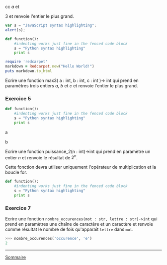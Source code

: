 cc
$a$
et

$3$
et renvoie l'entier le plus grand.

```javascript
var s = "JavaScript syntax highlighting";
alert(s);
```

```python
def function():
    #indenting works just fine in the fenced code block
    s = "Python syntax highlighting"
    print s
```

```ruby
require 'redcarpet'
markdown = Redcarpet.new("Hello World!")
puts markdown.to_html
```

Ecrire une fonction max3( a : int, b : int, c : int )-> int qui prend en paramètres trois entiers
$a$,
$b$ et 
$c$ et renvoie l'entier le plus grand.



### Exercice 5


```python
def function():
    #indenting works just fine in the fenced code block
    s = "Python syntax highlighting"
    print s
```

a

b

Ecrire une fonction puissance_2(n : int)->int qui prend en paramètre un entier $n$ et renvoie le résultat de $2^n$.

Cette fonction devra utiliser uniquement l'opérateur de multiplication et la boucle for.

```python
def function():
    #indenting works just fine in the fenced code block
    s = "Python syntax highlighting"
    print s
```

### Exercice 7

Ecrire une fonction `nombre_occurences(mot : str, lettre : str)->int` qui prend en paramètres une chaîne de caractère et un caractère et renvoie comme résultat le nombre de fois qu'apparaît `lettre` dans `mot`.

```python
>>> nombre_occurences('occurence', 'e')
2
```
______________

[Sommaire](./../../terminale/)